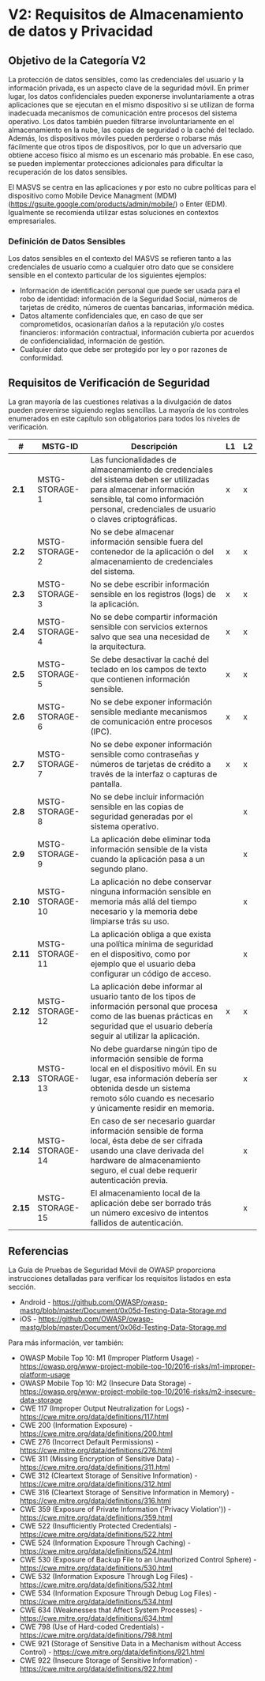 # V2: Requisitos de Almacenamiento de datos y Privacidad

## Objetivo de la Categoría V2

La protección de datos sensibles, como las credenciales del usuario y la información privada, es un aspecto clave de la seguridad móvil. En primer lugar, los datos confidenciales pueden exponerse involuntariamente a otras aplicaciones que se ejecutan en el mismo dispositivo si se utilizan de forma inadecuada mecanismos de comunicación entre procesos del sistema operativo. Los datos también pueden filtrarse involuntariamente en el almacenamiento en la nube, las copias de seguridad o la caché del teclado. Además, los dispositivos móviles pueden perderse o robarse más fácilmente que otros tipos de dispositivos, por lo que un adversario que obtiene acceso físico al mismo es un escenario más probable. En ese caso, se pueden implementar protecciones adicionales para dificultar la recuperación de los datos sensibles.

El MASVS se centra en las aplicaciones y por esto no cubre políticas para el dispositivo como Mobile Device Managment (MDM) (<https://gsuite.google.com/products/admin/mobile/>) o Enter (EDM). Igualmente se recomienda utilizar estas soluciones en contextos empresariales.

### Definición de Datos Sensibles

Los datos sensibles en el contexto del MASVS se refieren tanto a las credenciales de usuario como a cualquier otro dato que se considere sensible en el contexto particular de los siguientes ejemplos:

- Información de identificación personal que puede ser usada para el robo de identidad: información de la Seguridad Social, números de tarjetas de crédito, números de cuentas bancarias, información médica.
- Datos altamente confidenciales que, en caso de que ser comprometidos, ocasionarían daños a la reputación y/o costes financieros: información contractual, información cubierta por acuerdos de confidencialidad, información de gestión.
- Cualquier dato que debe ser protegido por ley o por razones de conformidad.

## Requisitos de Verificación de Seguridad

La gran mayoría de las cuestiones relativas a la divulgación de datos pueden prevenirse siguiendo reglas sencillas. La mayoría de los controles enumerados en este capítulo son obligatorios para todos los niveles de verificación.

| # | MSTG-ID | Descripción | L1 | L2 |
| -- | ---------- | ---------------------- | - | - |
| **2.1** | MSTG-STORAGE-1 | Las funcionalidades de almacenamiento de credenciales del sistema deben ser utilizadas para almacenar información sensible, tal como información personal, credenciales de usuario o claves criptográficas. | x | x |
| **2.2** | MSTG-STORAGE-2 | No se debe almacenar información sensible fuera del contenedor de la aplicación o del almacenamiento de credenciales del sistema. | x | x |
| **2.3** | MSTG-STORAGE-3 | No se debe escribir información sensible en los registros (logs) de la aplicación. | x | x |
| **2.4** | MSTG-STORAGE-4 | No se debe compartir información sensible con servicios externos salvo que sea una necesidad de la arquitectura. | x | x |
| **2.5** | MSTG-STORAGE-5 | Se debe desactivar la caché del teclado en los campos de texto que contienen información sensible. | x | x |
| **2.6** | MSTG-STORAGE-6 | No se debe exponer información sensible mediante mecanismos de comunicación entre procesos (IPC). | x | x |
| **2.7** | MSTG-STORAGE-7 | No se debe exponer información sensible como contraseñas y números de tarjetas de crédito a través de la interfaz o capturas de pantalla. | x | x |
| **2.8** | MSTG-STORAGE-8 | No se debe incluir información sensible en las copias de seguridad generadas por el sistema operativo. |   | x |
| **2.9** | MSTG-STORAGE-9 | La aplicación debe eliminar toda información sensible de la vista cuando la aplicación pasa a un segundo plano. |  | x |
| **2.10** | MSTG-STORAGE-10 | La aplicación no debe conservar ninguna información sensible en memoria más allá del tiempo necesario y la memoria debe limpiarse trás su uso. |  | x |
| **2.11** | MSTG-STORAGE-11 | La aplicación obliga a que exista una política mínima de seguridad en el dispositivo, como por ejemplo que el usuario deba configurar un código de acceso. |  | x |
| **2.12** | MSTG-STORAGE-12 | La aplicación debe informar al usuario tanto de los tipos de información personal que procesa como de las buenas prácticas en seguridad que el usuario debería seguir al utilizar la aplicación. | x | x |
| **2.13** | MSTG-STORAGE-13 | No debe guardarse ningún tipo de información sensible de forma local en el dispositivo móvil. En su lugar, esa información debería ser obtenida desde un sistema remoto sólo cuando es necesario y únicamente residir en memoria. |  | x |
| **2.14** | MSTG-STORAGE-14 | En caso de ser necesario guardar información sensible de forma local, ésta debe de ser cifrada usando una clave derivada del hardware de almacenamiento seguro, el cual debe requerir autenticación previa. |  | x |
| **2.15** | MSTG-STORAGE-15 | El almacenamiento local de la aplicación debe ser borrado trás un número excesivo de intentos fallidos de autenticación. |  | x |

## Referencias

La Guía de Pruebas de Seguridad Móvil de OWASP proporciona instrucciones detalladas para verificar los requisitos listados en esta sección.

- Android - <https://github.com/OWASP/owasp-mastg/blob/master/Document/0x05d-Testing-Data-Storage.md>
- iOS - <https://github.com/OWASP/owasp-mastg/blob/master/Document/0x06d-Testing-Data-Storage.md>

Para más información, ver también:

- OWASP Mobile Top 10: M1 (Improper Platform Usage) - <https://owasp.org/www-project-mobile-top-10/2016-risks/m1-improper-platform-usage>
- OWASP Mobile Top 10: M2 (Insecure Data Storage) - <https://owasp.org/www-project-mobile-top-10/2016-risks/m2-insecure-data-storage>
- CWE 117 (Improper Output Neutralization for Logs) - <https://cwe.mitre.org/data/definitions/117.html>
- CWE 200 (Information Exposure) - <https://cwe.mitre.org/data/definitions/200.html>
- CWE 276 (Incorrect Default Permissions) - <https://cwe.mitre.org/data/definitions/276.html>
- CWE 311 (Missing Encryption of Sensitive Data) - <https://cwe.mitre.org/data/definitions/311.html>
- CWE 312 (Cleartext Storage of Sensitive Information) - <https://cwe.mitre.org/data/definitions/312.html>
- CWE 316 (Cleartext Storage of Sensitive Information in Memory) - <https://cwe.mitre.org/data/definitions/316.html>
- CWE 359 (Exposure of Private Information ('Privacy Violation')) - <https://cwe.mitre.org/data/definitions/359.html>
- CWE 522 (Insufficiently Protected Credentials) - <https://cwe.mitre.org/data/definitions/522.html>
- CWE 524 (Information Exposure Through Caching) - <https://cwe.mitre.org/data/definitions/524.html>
- CWE 530 (Exposure of Backup File to an Unauthorized Control Sphere) - <https://cwe.mitre.org/data/definitions/530.html>
- CWE 532 (Information Exposure Through Log Files) - <https://cwe.mitre.org/data/definitions/532.html>
- CWE 534 (Information Exposure Through Debug Log Files) - <https://cwe.mitre.org/data/definitions/534.html>
- CWE 634 (Weaknesses that Affect System Processes) - <https://cwe.mitre.org/data/definitions/634.html>
- CWE 798 (Use of Hard-coded Credentials) - <https://cwe.mitre.org/data/definitions/798.html>
- CWE 921 (Storage of Sensitive Data in a Mechanism without Access Control) - <https://cwe.mitre.org/data/definitions/921.html>
- CWE 922 (Insecure Storage of Sensitive Information) - <https://cwe.mitre.org/data/definitions/922.html>
